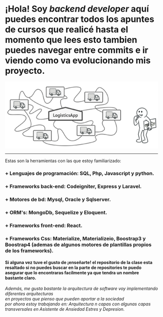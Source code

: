 
  # ¡Hola! Soy ***backend developer*** aquí puedes encontrar todos los apuntes de cursos que realicé hasta el momento que lees esto tambien puedes navegar entre commits e ir viendo como va evolucionando mis proyecto.
 
<!--
**alejandrozeb/alejandrozeb** is a ✨ _special_ ✨ repository because its `README.md` (this file) appears on your GitHub profile.

Here are some ideas to get you started:
-->

  ![alt text](./img/factory.png)
  
  
  ---
  <!-- skills -->
  Estas son la herramientas con las que estoy familiarizado:
    
### + Lenguajes de programación: SQL, Php, Javascript y python.
### + Frameworks back-end: Codeigniter, Express y Laravel.
### + Motores de bd: Mysql, Oracle y Sqlserver.
### + ORM's: MongoDb, Sequelize y Eloquent.
### + Frameworks front-end: React.
### + Frameworks Css: Materialize, Materializeio, Boostrap3 y Boostrap4 (ademas de algunos motores de plantillas propios de los frameworks).  

#### Si alguna vez tuve el gusto de ¡enseñarte! el repositorio de la clase esta resaltado si no puedes buscar en la parte de repositories te puedo asegurar que lo encontraras facilmente ya que tendra un nombre bastante claro.

  *Además, me gusta bastante la arquitectura de software voy implementando diferentes arquitecturas  
  en proyectos que pienso que pueden aportar a la sociedad  
  por ahora estoy trabajando en:
  Arquitectura n capas con algunas capas transversales en Asistente de Ansiedad Estres y Depresion.*
     

    